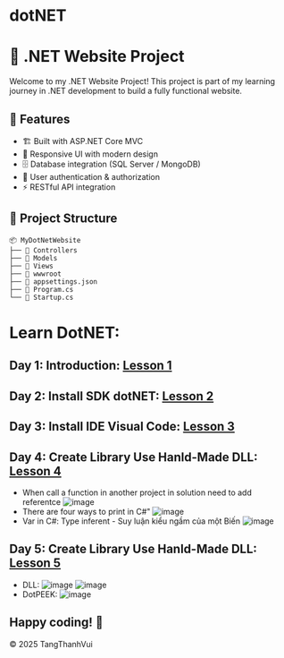 # dotNET

# 🚀 .NET Website Project

Welcome to my .NET Website Project! This project is part of my learning journey in .NET development to build a fully functional website. 

## 📌 Features
- 🏗️ Built with ASP.NET Core MVC
- 🎨 Responsive UI with modern design
- 🗄️ Database integration (SQL Server / MongoDB)
- 🔐 User authentication & authorization
- ⚡ RESTful API integration

## 📂 Project Structure
```
📦 MyDotNetWebsite
├── 📁 Controllers
├── 📁 Models
├── 📁 Views
├── 📁 wwwroot
├── 📄 appsettings.json
├── 📄 Program.cs
└── 📄 Startup.cs
```

# Learn DotNET:

## Day 1: Introduction: [Lesson 1](https://www.youtube.com/playlist?list=PLayYhLZuuO9tV9PV2yeNQXolPc7XXw_7o)

## Day 2: Install SDK dotNET: [Lesson 2](https://www.youtube.com/playlist?list=PLayYhLZuuO9tV9PV2yeNQXolPc7XXw_7o)

## Day 3: Install IDE Visual Code: [Lesson 3](https://www.youtube.com/playlist?list=PLayYhLZuuO9tV9PV2yeNQXolPc7XXw_7o)

## Day 4: Create Library Use Hanld-Made DLL: [Lesson 4](https://www.youtube.com/watch?v=Zmyvs29NFQo&t=6238s&ab_channel=gi%C3%A1o.l%C3%A0ng)
- When call a function in another project in solution need to add referentce
  ![image](https://github.com/user-attachments/assets/88a0fb3f-179c-4f38-83b1-a08cd17604a8)
- There are four ways to print in C#"
  ![image](https://github.com/user-attachments/assets/3ea8e38f-86c1-4be0-9733-c9d83acb79e8)
- Var in C#: Type inferent - Suy luận kiểu ngầm của một Biến
  ![image](https://github.com/user-attachments/assets/d21955fe-e010-4084-8e45-1273f40d6377)

## Day 5: Create Library Use Hanld-Made DLL: [Lesson 5](https://www.youtube.com/watch?v=Wx_RHhEYGFQ&list=PLayYhLZuuO9tV9PV2yeNQXolPc7XXw_7o&index=9&t=4s&ab_channel=gi%C3%A1o.l%C3%A0ng)
- DLL:
  ![image](https://github.com/user-attachments/assets/a5a10a9c-523d-4145-b661-9b474d632472)
  ![image](https://github.com/user-attachments/assets/efe0f3aa-613b-4466-bf09-aaf48f2a7fbc)
- DotPEEK:
  ![image](https://github.com/user-attachments/assets/e0216fd5-e99f-440a-99d5-e83bbca7b8ca)


## Happy coding! 🎉
© 2025 TangThanhVui
